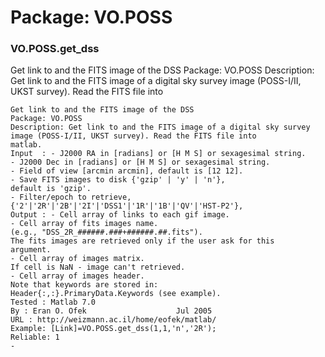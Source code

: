 # Package: VO.POSS


### VO.POSS.get_dss

Get link to and the FITS image of the DSS Package: VO.POSS Description: Get link to and the FITS image of a digital sky survey image (POSS-I/II, UKST survey). Read the FITS file into


    
    Get link to and the FITS image of the DSS  
    Package: VO.POSS  
    Description: Get link to and the FITS image of a digital sky survey  
    image (POSS-I/II, UKST survey). Read the FITS file into  
    matlab.  
    Input  : - J2000 RA in [radians] or [H M S] or sexagesimal string.  
    - J2000 Dec in [radians] or [H M S] or sexagesimal string.  
    - Field of view [arcmin arcmin], default is [12 12].  
    - Save FITS images to disk {'gzip' | 'y' | 'n'},  
    default is 'gzip'.  
    - Filter/epoch to retrieve,  
    {'2'|'2R'|'2B'|'2I'|'DSS1'|'1R'|'1B'|'QV'|'HST-P2'},  
    Output : - Cell array of links to each gif image.  
    - Cell array of fits images name.  
    (e.g., "DSS_2R_######.###+######.##.fits").  
    The fits images are retrieved only if the user ask for this  
    argument.  
    - Cell array of images matrix.  
    If cell is NaN - image can't retrieved.  
    - Cell array of images header.  
    Note that keywords are stored in:  
    Header{:,:}.PrimaryData.Keywords (see example).  
    Tested : Matlab 7.0  
    By : Eran O. Ofek                    Jul 2005  
    URL : http://weizmann.ac.il/home/eofek/matlab/  
    Example: [Link]=VO.POSS.get_dss(1,1,'n','2R');  
    Reliable: 1  
    -  

